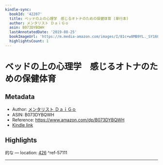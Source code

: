 ```yaml
---
kindle-sync:
  bookId: '42207'
  title: ベッドの上の心理学　感じるオトナのための保健体育 (単行本)
  author: メンタリスト ＤａｉＧｏ
  asin: B073DYBQWH
  lastAnnotatedDate: '2019-08-25'
  bookImageUrl: 'https://m.media-amazon.com/images/I/81c+w8MB9YL._SY160.jpg'
  highlightsCount: 1
---
```

# ベッドの上の心理学　感じるオトナのための保健体育
## Metadata
* Author: [メンタリスト ＤａｉＧｏ](https://www.amazon.comundefined)
* ASIN: B073DYBQWH
* Reference: https://www.amazon.com/dp/B073DYBQWH
* [Kindle link](kindle://book?action=open&asin=B073DYBQWH)

## Highlights
的な — location: [426](kindle://book?action=open&asin=B073DYBQWH&location=426) ^ref-57111

---
